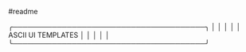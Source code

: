 #readme

╭───────────────────────────────────────╮
│                                       │
│                                       │
│          ASCII UI TEMPLATES           │
│                                       │
│                                       │
╰───────────────────────────────────────╯
